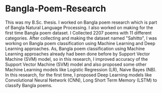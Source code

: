 # Bangla-Poem-Research

This was my B.Sc. thesis. I worked on Bangla poem research which is part of Bangla Natural Language Processing. I also worked on making for the first time Bangla poem dataset. I Collected 2207 poems with 11 different categories. After collecting and making the dataset named "Sahitto", I was working on Bangla poem classification using Machine Learning and Deep Learning approaches. As, Bangla poem classification using Machine Learning approaches already had been done before by Support Vector Machine (SVM) model, so in this research, I improved accuracy of the Support Vector Machine (SVM) model and also proposed some other Machine Learning models like Logistic Regression (LR), Naive Bayes (NB). In this research, for the first time, I proposed Deep Learning models like Convolutional Neural Network (CNN), Long Short Term Memory (LSTM) to classify Bangla poems.
